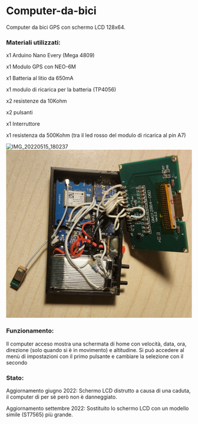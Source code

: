 # Computer-da-bici
Computer da bici GPS con schermo LCD 128x64.

### Materiali utilizzati:

x1 Arduino Nano Every (Mega 4809)

x1 Modulo GPS con NEO-6M

x1 Batteria al litio da 650mA

x1 modulo di ricarica per la batteria (TP4056)

x2 resistenze da 10Kohm

x2 pulsanti

x1 Interruttore

x1 resistenza da 500Kohm (tra il led rosso del modulo di ricarica al pin A7)

![IMG_20220515_180237](https://user-images.githubusercontent.com/82262976/168491673-fb9632de-8f1f-442b-96d3-eb7eb87d8f8d.jpg)
![IMG_20230131_220137](https://github.com/Musy05/Computer-da-bici/blob/main/IMG_20230131_220137.jpg)

### Funzionamento:
Il computer acceso mostra una schermata di home con velocità, data, ora, direzione (solo quando si è in movimento) e altitudine.
Si può accedere al menù di impostazioni con il primo pulsante e cambiare la selezione con il secondo

### Stato:
Aggiornamento giugno 2022:    Schermo LCD distrutto a causa di una caduta, il computer di per sè però non è danneggiato.

Aggiornamento settembre 2022: Sostituito lo schermo LCD con un modello simile (ST7565) più grande.
